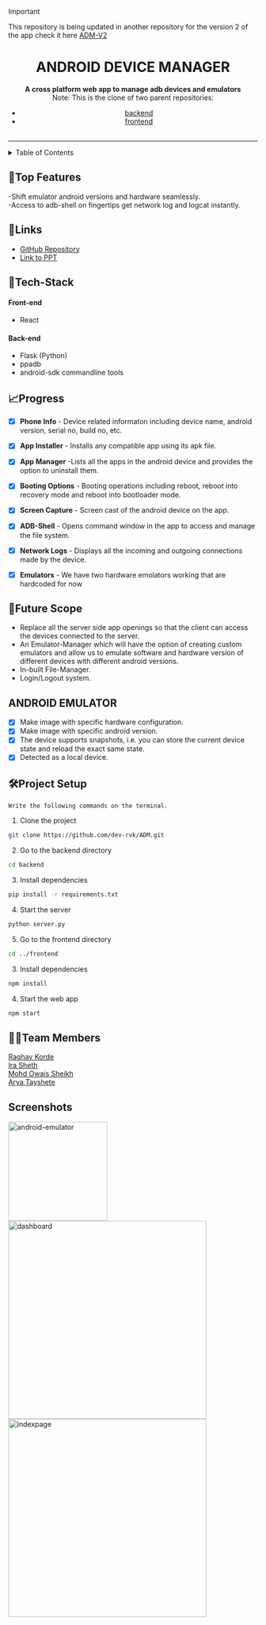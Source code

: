 > [!IMPORTANT]  
> This repository is being updated in another repository for the version 2 of the app check it here [ADM-V2](https://github.com/dev-rvk/ADM-V2)
<div align="center">
<h1>ANDROID DEVICE MANAGER</h1>
</div>
<div align="center">
   <strong>A cross platform web app to manage adb devices and emulators</strong><br>
  Note: This is the clone of two parent repositories:

  - [backend](https://github.com/dev-rvk/ADM-server)
  - [frontend](https://github.com/ira-sheth/ADM-mARIO)
  <br> <br>
  
</div>
<hr>

<details>
<summary>Table of Contents</summary>

- [📝Top Features](#top-features)
- [🔗Links](#links)
- [🤖Tech-Stack](#tech-stack)
    - [Front-end](#front-end)
    - [Back-end](#back-end)
- [📈Progress](#progress)
- [🔮Future Scope](#future-scope)
- [ANDROID EMULATOR](#android-emulator)
- [🛠Project Setup](#project-setup)
- [👨‍💻Team Members](#team-members)
- [Screenshots](#screenshots)

</details>

## 📝Top Features

-Shift emulator android versions and hardware seamlessly. <br>
-Access to adb-shell on fingertips get network log and logcat instantly.



## 🔗Links

- [GitHub Repository](https://github.com/dev-rvk/ADM-server)
- [Link to PPT](https://www.canva.com/design/DAGATsqKn0Q/HgkeqLQtdqXKeI1ShJQIvQ/edit?utm_content=DAGATsqKn0Q&utm_campaign=designshare&utm_medium=link2&utm_source=sharebutton)





## 🤖Tech-Stack


#### Front-end
- React


#### Back-end
- Flask (Python)
- ppadb
- android-sdk commandline tools





## 📈Progress



- [x] <strong>Phone Info</strong> - Device related informaton including device name, android version, serial no, build no, etc.
- [x] <strong>App Installer</strong> - Installs any compatible app using its apk file.
- [x] <strong>App Manager</strong> -Lists all the apps in the android device and provides the option to uninstall them.
- [x] <strong>Booting Options</strong> - Booting operations including reboot, reboot into recovery mode and reboot into bootloader mode.
- [x] <strong>Screen Capture</strong> - Screen cast of the android device on the app.
- [x] <strong>ADB-Shell</strong> - Opens command window in the app to access and manage the file system.
- [x] <strong>Network Logs</strong> - Displays all the incoming and outgoing connections made by the device.
- [x] <strong>Emulators</strong> - We have two hardware emolators working that are hardcoded for now


## 🔮Future Scope

- Replace all the server side app openings so that the client can access the devices connected to the server.
- An Emulator-Manager which will have the option of creating custom emulators and allow us to emulate software and hardware version of different devices with different android versions.
- In-built File-Manager.
- Login/Logout system.

## ANDROID EMULATOR


- [x] Make image with specific hardware configuration.
- [x] Make image with specific android version.
- [x] The device supports snapshots, i.e. you can store the current device state and reload the exact same state.
- [x] Detected as a local device.

## 🛠Project Setup


`Write the following commands on the terminal.`


1. Clone the project

```bash
git clone https://github.com/dev-rvk/ADM.git
```

2. Go to the backend directory

```bash
cd backend
```

3. Install dependencies

```bash
pip install -r requirements.txt
```

4. Start the server

```bash
python server.py
```

5. Go to the frontend directory

```bash
cd ../frontend
```

3. Install dependencies

```bash
npm install
```

4. Start the web app

```bash
npm start
```



## 👨‍💻Team Members
[Raghav Korde](https://github.com/dev-rvk) <br>
[Ira Sheth](https://github.com/ira-sheth)<br>
[Mohd Owais Sheikh](https://github.com/Owaiz13)<br>
[Arya Tayshete](https://github.com/xoaryaa)




## Screenshots
<a href="https://ibb.co/Yhk9Gzn"><img src="https://i.ibb.co/2dt2BDV/android-emulator.jpg" alt="android-emulator" width="200" border="0"></a>
<a href="https://ibb.co/bdVBWmK"><img src="https://i.ibb.co/cT9Fg3r/dashboard.jpg" alt="dashboard" width="400" border="0"></a>
<a href="https://ibb.co/M9RnSpn"><img src="https://i.ibb.co/fQCMFtM/indexpage.jpg" alt="indexpage" width="400" border="0"></a>
